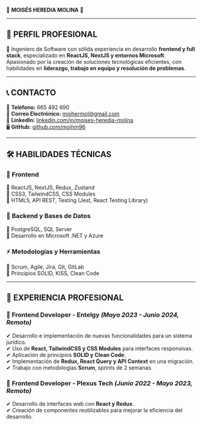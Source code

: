 🌟 **MOISÉS HEREDIA MOLINA** 🌟

---

## 🎯 **PERFIL PROFESIONAL**
🚀 Ingeniero de Software con sólida experiencia en desarrollo **frontend y full stack**, especializado en **ReactJS, NextJS y entornos Microsoft**. Apasionado por la creación de soluciones tecnológicas eficientes, con habilidades en **liderazgo, trabajo en equipo y resolución de problemas**.

---

## 📞 **CONTACTO**
📱 **Teléfono:** 665 492 690  
📧 **Correo Electrónico:** [moihermol@gmail.com](mailto:moihermol@gmail.com)  
🔗 **LinkedIn:** [linkedin.com/in/moises-heredia-molina](https://es.linkedin.com/in/mois%C3%A9s-heredia-molina-144160178)  
🖥 **GitHub:** [github.com/moihm96](https://github.com/moihm96/)  

---

## 🛠 **HABILIDADES TÉCNICAS**

### 🎨 **Frontend**
🔹 ReactJS, NextJS, Redux, Zustand  
🔹 CSS3, TailwindCSS, CSS Modules  
🔹 HTML5, API REST, Testing (Jest, React Testing Library)  

### 💾 **Backend y Bases de Datos**
🔹 PostgreSQL, SQL Server  
🔹 Desarrollo en Microsoft .NET y Azure  

### ⚡ **Metodologías y Herramientas**
🔹 Scrum, Agile, Jira, Git, GitLab  
🔹 Principios SOLID, KISS, Clean Code  

---

## 💼 **EXPERIENCIA PROFESIONAL**

### 🏢 **Frontend Developer - Entelgy** *(Mayo 2023 - Junio 2024, Remoto)*
✔ Desarrollo e implementación de nuevas funcionalidades para un sistema jurídico.  
✔ Uso de **React, TailwindCSS y CSS Modules** para interfaces responsivas.  
✔ Aplicación de principios **SOLID y Clean Code**.  
✔ Implementación de **Redux, React Query y API Context** en una migración.  
✔ Trabajo con metodologías **Scrum**, sprints de 2 semanas.  

### 🏢 **Frontend Developer - Plexus Tech** *(Junio 2022 - Mayo 2023, Remoto)*
✔ Desarrollo de interfaces web con **React y Redux**.  
✔ Creación de componentes reutilizables para mejorar la eficiencia del desarrollo.
